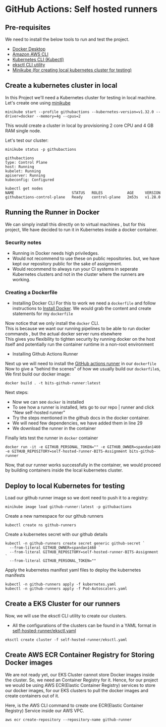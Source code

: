 # GitHub Actions: Self hosted runners

## Pre-requisites

We need to install the below tools to run and test the project.

* [Docker Desktop](https://www.docker.com/products/docker-desktop/)
* [Amazon AWS CLI](https://docs.aws.amazon.com/cli/latest/userguide/getting-started-install.html)
* [Kubernetes CLI (Kubectl)](https://kubernetes.io/docs/tasks/tools/)
* [eksctl CLI utility](https://eksctl.io/installation/)
* [Minikube (for creating local kubernetes cluster for testing)](https://minikube.sigs.k8s.io/)

## Create a kubernetes cluster in local

In this Project we'll need a Kubernetes cluster for testing in local machine. Let's create one using [minikube](https://minikube.sigs.k8s.io/) </br>

```
minikube start --profile githubactions --kubernetes-version=v1.32.0 --driver=docker --memory=4g --cpus=2
```

This would create a cluster in local by provisioning 2 core CPU and 4 GB RAM single node.

Let's test our cluster:
```
minikube status -p githubactions

githubactions
type: Control Plane
host: Running
kubelet: Running
apiserver: Running
kubeconfig: Configured

kubectl get nodes
NAME                          STATUS   ROLES           AGE     VERSION
githubactions-control-plane   Ready    control-plane   2m53s   v1.28.0
```

## Running the Runner in Docker 

We can simply install this directly on to virtual machines , but for this project, We have decided to run it in Kubernetes inside a docker container. </br>

### Security notes

* Running in Docker needs high priviledges.
* Would not recommend to use these on public repositories. but, we have kept our repository public for the sake of assignment.
* Would recommend to always run your CI systems in seperate Kubernetes clusters and not in the cluster where the runners are working.

### Creating a Dockerfile

* Installing Docker CLI 
For this to work we need a `dockerfile` and follow instructions to [Install Docker](https://docs.docker.com/engine/install/debian/).
We would grab the content and create statements for my `dockerfile` </br>

Now notice that we only install the `docker` CLI. </br> 
This is because we want our running pipelines to be able to run docker commands , but the actual docker server runs elsewhere </br>
This gives you flexibility to tighten security by running docker on the host itself and potentially run the container runtime in a non-root environment </br>

* Installing Github Actions Runner 

Next up we will need to install the [GitHub actions runner](https://github.com/actions/runner) in our `dockerfile`
Now to give a "behind the scenes" of how we usually build our `dockerfile`s, We first build our docker image: 

```
docker build . -t bits-github-runner:latest 
```

Next steps:

* Now we can see `docker` is installed 
* To see how a runner is installed, lets go to our repo | runner and click "New self-hosted runner"
* Try the steps mentioned in the github docs in the docker container.
* We will need few dependencies, we have added them in line 29
* We download the runner in the container



Finally lets test the runner in `docker` container 

```
docker run -it -e GITHUB_PERSONAL_TOKEN="" -e GITHUB_OWNER=spandan1460 -e GITHUB_REPOSITORY=self-hosted-runner-BITS-Assignment bits-github-runner
```


Now, that our runner works successfully in the container, we would proceed by building containers inside the local kubernetes cluster.

## Deploy to local Kubernetes for testing 

Load our github runner image so we dont need to push it to a registry:

```
minikube image load github-runner:latest -p githubactions
```

Create a new namespace for our github runners
```
kubectl create ns github-runners
```


Create a kubernetes secret with our github details 

```
kubectl -n github-runners create secret generic github-secret `
  --from-literal GITHUB_OWNER=spandan1460 `
  --from-literal GITHUB_REPOSITORY=self-hosted-runner-BITS-Assignment `
  --from-literal GITHUB_PERSONAL_TOKEN=""
```

Apply the kubernetes manifest yaml files to deploy the kubernetes manifests
```
kubectl -n github-runners apply -f kubernetes.yaml
kubectl -n github-runners apply -f Pod-Autoscalers.yaml
```


## Create a EKS Cluster for our runners

Now, we will use the eksctl CLI utility to create our clusters.

- All the configurations of the clusters can be found in a YAML format in [self-hosted-runner/eksctl.yaml](https://github.com/spandan1460/self-hosted-runner-BITS-Assignment/blob/main/self-hosted-runner/eksctl.yaml)


```
eksctl create cluster -f self-hosted-runner/eksctl.yaml
```

## Create AWS ECR Container Registry for Storing Docker images

We are not ready yet, our EKS Cluster cannot store Docker images inside the cluster. So, we need an Container Registry for it. Hence, for our project we would be using AWS ECR(Elastic Container Registry) services to store our docker images, for our EKS clusters to pull the docker images and create containers out of it.

Here, is the AWS CLI command to create one ECR(Elastic Container Registry) Service inside our AWS VPC.

```
aws ecr create-repository --repository-name github-runner
```
